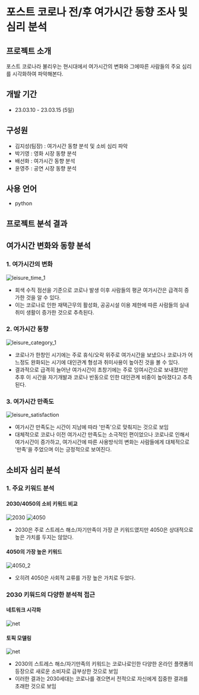 # 포스트 코로나 전/후 여가시간 동향 조사 및 심리 분석

## 프로젝트 소개
포스트 코로나라 불리우는 현시대에서 여가시간의 변화와 그에따른 사람들의 주요 심리를 시각화하여 파악해본다.
<br>

## 개발 기간
 * 23.03.10 - 23.03.15 (5일)

## 구성원
 - 김지성(팀장) : 여가시간 동향 분석 및 소비 심리 파악
 - 박기영 : 영화 시장 동향 분석
 - 배선화 : 여가시간 동향 분석
 - 윤영주 : 공연 시장 동향 분석

## 사용 언어
 - python

## 프로젝트 분석 결과
## 여가시간 변화와 동향 분석
### 1. 여가시간의 변화
![leisure_time_1](https://github.com/intelligence-kim/LeisureTrends/assets/128572870/ad574970-2a84-4076-b105-f5eb4aa4fa99)
  - 회색 수직 점선을 기준으로 코로나 발생 이후 사람들의 평균 여가시간은 급격히 증가한 것을 알 수 있다.
  - 이는 코로나로 인한 재택근무의 활성화, 공공시설 이용 제한에 따른 사람들의 실내 취미 생활이 증가한 것으로 추측된다.
### 2. 여가시간 동향
![leisure_category_1](https://github.com/intelligence-kim/LeisureTrends/assets/128572870/9d4423ff-be6f-4598-94e7-47ec54b1acae)
 - 코로나가 한창인 시기에는 주로 휴식/오락 위주로 여가시간을 보냈으나 코로나가 어느정도 완화되는 시기에 대인관계 형성과 취미사용이 높아진 것을 볼 수 있다.
 - 결과적으로 급격히 늘어난 여가시간이 초창기에는 주로 잉여시간으로 보내졌지만 추후 이 시간을 자기개발과 코로나 반동으로 인한 대인관계 비중이 높아졌다고 추측된다.
### 3. 여가시간 만족도
![leisure_satisfaction](https://github.com/intelligence-kim/LeisureTrends/assets/128572870/874e8d78-cc73-4a37-a875-ccec49aad423)
 - 여가시간 만족도는 시간이 지남에 따라 '만족'으로 맞춰지는 것으로 보임
 - 대체적으로 코로나 이전 여가시간 만족도는 소극적인 편이었으나 코로나로 인해서 여가시간이 증가하고, 여가시간에 따른 사용방식의 변화는 사람들에게 대체적으로 '만족'을 주었으며 이는 긍정적으로 보여진다.

## 소비자 심리 분석
### 1. 주요 키워드 분석
#### 2030/4050의 소비 키워드 비교
![2030](https://github.com/intelligence-kim/LeisureTrends/assets/128572870/4922ef50-573e-4dd2-b54c-d7ef1e165710)
![4050](https://github.com/intelligence-kim/LeisureTrends/assets/128572870/813bd2f2-a8d5-442e-86fe-74a43ee5901c)
 - 2030은 주로 스트레스 해소/자기만족이 가장 큰 키워드였지만 4050은 상대적으로 높은 가치를 두지는 않았다.
#### 4050의 가장 높은 키워드
![4050_2](https://github.com/intelligence-kim/LeisureTrends/assets/128572870/f715fd2f-90af-4c0d-9e83-d14451aaecaa)
 - 오히려 4050은 사회적 교류를 가장 높은 가치로 두었다.
### 2030 키워드의 다양한 분석적 접근
#### 네트워크 시각화
![net](https://github.com/intelligence-kim/LeisureTrends/assets/128572870/5e0d0c3c-4530-40d9-b167-e8f97bb1de5e)
#### 토픽 모델링
![net](https://github.com/intelligence-kim/LeisureTrends/assets/128572870/de9582c4-e88d-47ee-8a36-9958c9ccc1e4)
 - 2030의 스트레스 해소/자기만족의 키워드는 코로나로인한 다양한 온라인 플랫폼의 등장으로 새로운 소비자로 급부상한 것으로 보임
 - 이러한 결과는 2030세대는 코로나를 겪으면서 전적으로 자신에게 집중한 결과를 초래한 것으로 보임





